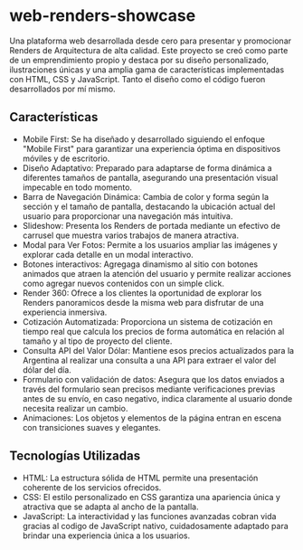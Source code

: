 # web-renders-showcase

Una plataforma web desarrollada desde cero para presentar y promocionar Renders de Arquitectura de alta calidad. Este proyecto se creó como parte de un emprendimiento propio y destaca por su diseño personalizado, ilustraciones únicas y una amplia gama de características implementadas con HTML, CSS y JavaScript. Tanto el diseño como el código fueron desarrollados por mí mismo.

## Características

- Mobile First: Se ha diseñado y desarrollado siguiendo el enfoque "Mobile First" para garantizar una experiencia óptima en dispositivos móviles y de escritorio.
- Diseño Adaptativo: Preparado para adaptarse de forma dinámica a diferentes tamaños de pantalla, asegurando una presentación visual impecable en todo momento.
- Barra de Navegación Dinámica: Cambia de color y forma según la sección y el tamaño de pantalla, destacando la ubicación actual del usuario para proporcionar una navegación más intuitiva.
- Slideshow: Presenta los Renders de portada mediante un efectivo de carrusel que muestra varios trabajos de manera atractiva.
- Modal para Ver Fotos: Permite a los usuarios ampliar las imágenes y explorar cada detalle en un modal interactivo.
- Botones interactivos: Agregaga dinamismo al sitio con botones animados que atraen la atención del usuario y permite realizar acciones como agregar nuevos contenidos con un simple click.
- Render 360: Ofrece a los clientes la oportunidad de explorar los Renders panoramicos desde la misma web para disfrutar de una experiencia inmersiva.
- Cotización Automatizada: Proporciona un sistema de cotización en tiempo real que calcula los precios de forma automática en relación al tamaño y al tipo de proyecto del cliente.
- Consulta API del Valor Dólar: Mantiene esos precios actualizados para la Argentina al realizar una consulta a una API para extraer el valor del dólar del día.
- Formulario con validación de datos: Asegura que los datos enviados a través del formulario sean precisos mediante verificaciones previas antes de su envío, en caso negativo, indica claramente al usuario donde necesita realizar un cambio.
- Animaciones: Los objetos y elementos de la página entran en escena con transiciones suaves y elegantes.

## Tecnologías Utilizadas

- HTML: La estructura sólida de HTML permite una presentación coherente de los servicios ofrecidos.
- CSS: El estilo personalizado en CSS garantiza una apariencia única y atractiva que se adapta al ancho de la pantalla.
- JavaScript: La interactividad y las funciones avanzadas cobran vida gracias al codigo de JavaScript nativo, cuidadosamente adaptado para brindar una experiencia única a los usuarios.
